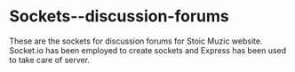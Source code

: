 # Sockets--discussion-forums
These are the sockets for discussion forums for Stoic Muzic website. Socket.io has been employed to create sockets and Express has been used to take care of server.
